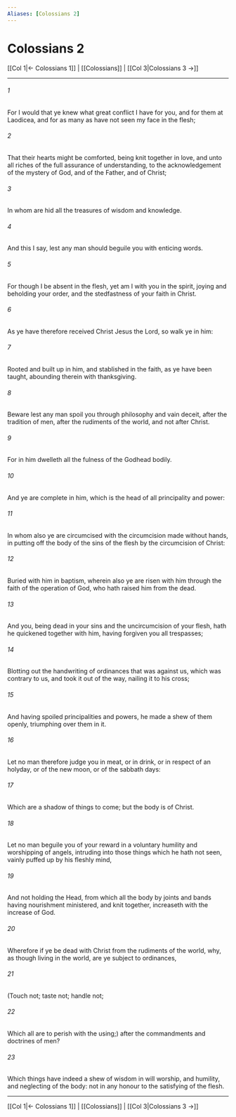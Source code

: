 ```yaml
---
Aliases: [Colossians 2]
---
```

# Colossians 2

[[Col 1|← Colossians 1]] | [[Colossians]] | [[Col 3|Colossians 3 →]]
***



###### 1 
For I would that ye knew what great conflict I have for you, and for them at Laodicea, and for as many as have not seen my face in the flesh; 

###### 2 
That their hearts might be comforted, being knit together in love, and unto all riches of the full assurance of understanding, to the acknowledgement of the mystery of God, and of the Father, and of Christ; 

###### 3 
In whom are hid all the treasures of wisdom and knowledge. 

###### 4 
And this I say, lest any man should beguile you with enticing words. 

###### 5 
For though I be absent in the flesh, yet am I with you in the spirit, joying and beholding your order, and the stedfastness of your faith in Christ. 

###### 6 
As ye have therefore received Christ Jesus the Lord, so walk ye in him: 

###### 7 
Rooted and built up in him, and stablished in the faith, as ye have been taught, abounding therein with thanksgiving. 

###### 8 
Beware lest any man spoil you through philosophy and vain deceit, after the tradition of men, after the rudiments of the world, and not after Christ. 

###### 9 
For in him dwelleth all the fulness of the Godhead bodily. 

###### 10 
And ye are complete in him, which is the head of all principality and power: 

###### 11 
In whom also ye are circumcised with the circumcision made without hands, in putting off the body of the sins of the flesh by the circumcision of Christ: 

###### 12 
Buried with him in baptism, wherein also ye are risen with him through the faith of the operation of God, who hath raised him from the dead. 

###### 13 
And you, being dead in your sins and the uncircumcision of your flesh, hath he quickened together with him, having forgiven you all trespasses; 

###### 14 
Blotting out the handwriting of ordinances that was against us, which was contrary to us, and took it out of the way, nailing it to his cross; 

###### 15 
And having spoiled principalities and powers, he made a shew of them openly, triumphing over them in it. 

###### 16 
Let no man therefore judge you in meat, or in drink, or in respect of an holyday, or of the new moon, or of the sabbath days: 

###### 17 
Which are a shadow of things to come; but the body is of Christ. 

###### 18 
Let no man beguile you of your reward in a voluntary humility and worshipping of angels, intruding into those things which he hath not seen, vainly puffed up by his fleshly mind, 

###### 19 
And not holding the Head, from which all the body by joints and bands having nourishment ministered, and knit together, increaseth with the increase of God. 

###### 20 
Wherefore if ye be dead with Christ from the rudiments of the world, why, as though living in the world, are ye subject to ordinances, 

###### 21 
(Touch not; taste not; handle not; 

###### 22 
Which all are to perish with the using;) after the commandments and doctrines of men? 

###### 23 
Which things have indeed a shew of wisdom in will worship, and humility, and neglecting of the body: not in any honour to the satisfying of the flesh.

***
[[Col 1|← Colossians 1]] | [[Colossians]] | [[Col 3|Colossians 3 →]]
